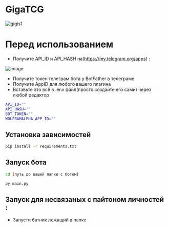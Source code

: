 # GigaTCG

![gigis1](https://github.com/WhiteHodok/GigaTCG/assets/39564937/19006005-5797-4694-84d3-ac94bf4dd3b9)


# Перед использованием 

- Получите API_ID и API_HASH на(https://my.telegram.org/apps) :

![image](https://github.com/WhiteHodok/GigaTCG/assets/39564937/96dc0cb6-0684-4a14-8038-a8b88dc97af6)


- Получите токен телеграм бота у BotFather в телеграме
- Получите AppID для любого вашего плагина
- Вставьте это всё в .env файл(просто создайте его сами) через любой редактор

```sh
API_ID=""
API_HASH=""
BOT_TOKEN=""
WOLFRAMALPHA_APP_ID=""
```

## Установка зависимостей 
```sh
pip install -r requirements.txt
```

## Запуск бота 
```sh
cd (путь до вашей папки с ботом)

py main.py
```

## Запуск для несвязаных с пайтоном личностей :
- Запусти батник лежащий в папке
